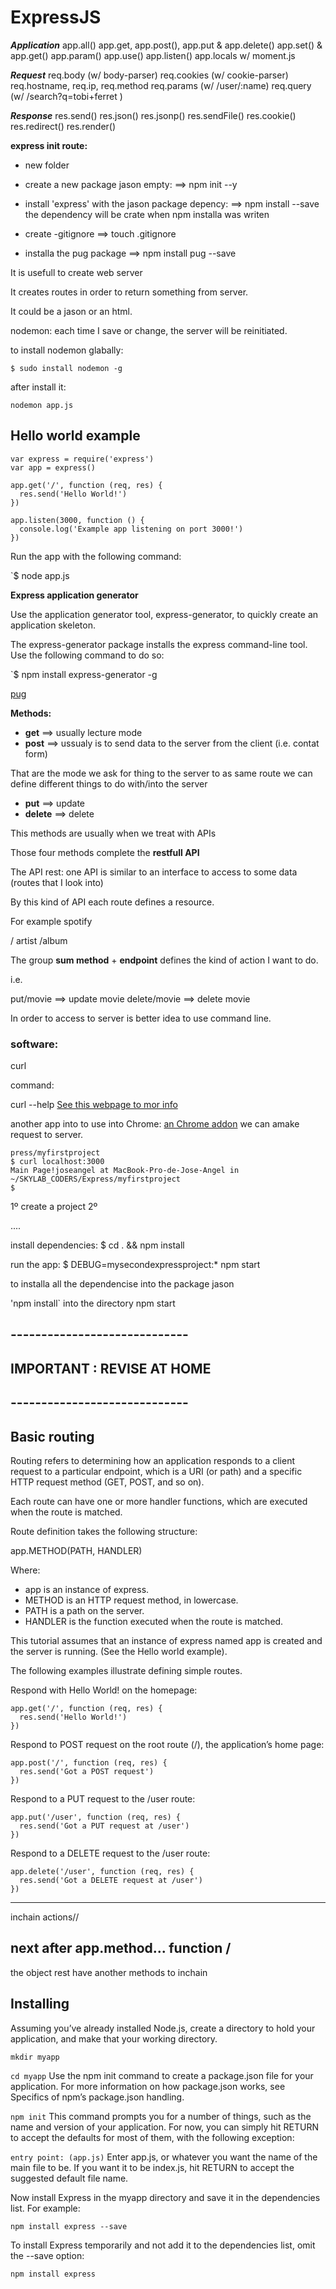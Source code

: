 # ExpressJS



***Application***
app.all()
app.get, app.post(), app.put & app.delete()
app.set() & app.get()
app.param()
app.use()
app.listen()
app.locals w/ moment.js

***Request***
req.body (w/ body-parser)
req.cookies (w/ cookie-parser)
req.hostname, req.ip, req.method
req.params (w/ /user/:name)
req.query (w/ /search?q=tobi+ferret )

***Response***
res.send()
res.json()
res.jsonp()
res.sendFile()
res.cookie()
res.redirect()
res.render()

**express init route:**

* new folder

* create a new package jason empty:
==> npm init --y

* install 'express' with the jason package depency:
==> npm install --save
the dependency will be crate when npm installa was writen

* create -gitignore
==> touch .gitignore

* installa the pug package
==> npm install pug --save


It is usefull to create web server

It creates routes in order to return something from server.

It could be a jason or an html.

nodemon: each time I save or change, the server will be reinitiated.

to install nodemon glabally:

`$ sudo install nodemon -g`

after install it:

`nodemon app.js`

## Hello world example

```
var express = require('express')
var app = express()

app.get('/', function (req, res) {
  res.send('Hello World!')
})

app.listen(3000, function () {
  console.log('Example app listening on port 3000!')
})
```

Run the app with the following command:

`$ node app.js


**Express application generator**

Use the application generator tool, express-generator, to quickly create an application skeleton.

The express-generator package installs the express command-line tool. Use the following command to do so:

`$ npm install express-generator -g

[pug](https://pugjs.org/api/getting-started.html)

**Methods:**

* **get** ==> usually lecture mode
* **post** ==> ussualy is to send data to the server from the client (i.e. contat form)

That are the mode we ask for thing to the server
to as same route we can define different things to do with/into the server

* **put** ==> update
* **delete** ==> delete

This methods are usually when we treat with APIs

Those four methods complete the **restfull API**

The API rest: one API is similar to an interface to access to some data (routes that I look into)

By this kind of API each route defines a resource.

For example spotify

/ artist
/album

The group **sum method** + **endpoint** defines the kind of action I want to do.

i.e.

put/movie ==> update movie
delete/movie ==> delete movie


In order to access to server is better idea to use command line.

### software:
curl

command:

curl --help
[See this webpage to mor info
](http://stackoverflow.com/questions/9507353/how-do-i-install-set-up-and-use-curl-on-windows#16216825)

another app into to use into Chrome:
[an Chrome addon](http://stackoverflow.com/questions/9507353/how-do-i-install-set-up-and-use-curl-on-windows#16216825
)
we can amake request to server.


```
press/myfirstproject
$ curl localhost:3000
Main Page!joseangel at MacBook-Pro-de-Jose-Angel in ~/SKYLAB_CODERS/Express/myfirstproject
$ 
```


1º create a project
2º 

....

   install dependencies:
     $ cd . && npm install

   run the app:
     $ DEBUG=mysecondexpressproject:* npm start

to installa all the dependencise into the package jason

'npm install` into the directory
npm start

## -----------------------------

## IMPORTANT : REVISE AT HOME

## -----------------------------


## Basic routing

Routing refers to determining how an application responds to a client request to a particular endpoint, which is a URI (or path) and a specific HTTP request method (GET, POST, and so on).

Each route can have one or more handler functions, which are executed when the route is matched.

Route definition takes the following structure:

app.METHOD(PATH, HANDLER)

Where:

* app is an instance of express.
* METHOD is an HTTP request method, in lowercase.
* PATH is a path on the server.
* HANDLER is the function executed when the route is matched.

This tutorial assumes that an instance of express named app is created and the server is running. (See the Hello world example).

The following examples illustrate defining simple routes.

Respond with Hello World! on the homepage:

```
app.get('/', function (req, res) {
  res.send('Hello World!')
})
```

Respond to POST request on the root route (/), the application’s home page:

```
app.post('/', function (req, res) {
  res.send('Got a POST request')
})
```

Respond to a PUT request to the /user route:

```
app.put('/user', function (req, res) {
  res.send('Got a PUT request at /user')
})
```

Respond to a DELETE request to the /user route:

```
app.delete('/user', function (req, res) {
  res.send('Got a DELETE request at /user')
})
```


----

inchain actions//

next after app.method... function /
----


the object rest have another methods to inchain 



## Installing

Assuming you’ve already installed Node.js, create a directory to hold your application, and make that your working directory.

`mkdir myapp`

`cd myapp`
Use the npm init command to create a package.json file for your application. For more information on how package.json works, see Specifics of npm’s package.json handling.

`npm init`
This command prompts you for a number of things, such as the name and version of your application. For now, you can simply hit RETURN to accept the defaults for most of them, with the following exception:

`entry point: (app.js)`
Enter app.js, or whatever you want the name of the main file to be. If you want it to be index.js, hit RETURN to accept the suggested default file name.

Now install Express in the myapp directory and save it in the dependencies list. For example:

`npm install express --save`

To install Express temporarily and not add it to the dependencies list, omit the --save option:

`npm install express`
